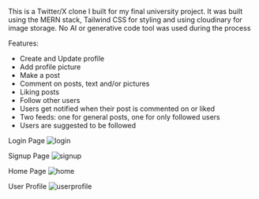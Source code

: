 This is a Twitter/X clone I built for my final university project. It was built using the MERN stack, Tailwind CSS for styling and using cloudinary for image storage. No AI or generative code tool was used during the process

Features: 
- Create and Update profile
- Add profile picture
- Make a post
- Comment on posts, text and/or pictures
- Liking posts
- Follow other users
- Users get notified when their post is commented on or liked
- Two feeds: one for general posts, one for only followed users
- Users are suggested to be followed

Login Page
![login](https://github.com/user-attachments/assets/ef95767f-3627-4950-971f-7326fcfec31a)

Signup Page
![signup](https://github.com/user-attachments/assets/ea94a422-4e95-48fa-9cfc-ebd5666cc825)

Home Page
![home](https://github.com/user-attachments/assets/5e3549c1-0424-4ddd-9be2-045dbb79c81d)

User Profile
![userprofile](https://github.com/user-attachments/assets/6de95925-ca23-4b41-a3e9-66e494ea9816)
